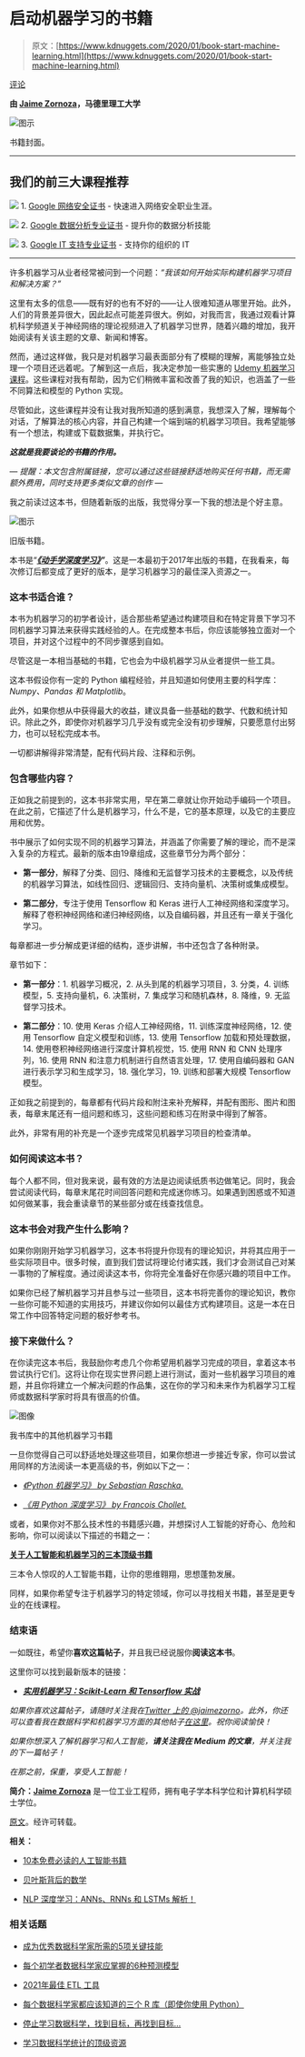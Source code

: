 # 启动机器学习的书籍

> 原文：[https://www.kdnuggets.com/2020/01/book-start-machine-learning.html](https://www.kdnuggets.com/2020/01/book-start-machine-learning.html)

[评论](#comments)

**由 [Jaime Zornoza](https://www.linkedin.com/in/jaime-zornoza/)，马德里理工大学**

![图示](../Images/fd5748a94f06ee5aa283128405f0c1d2.png)

书籍封面。

* * *

## 我们的前三大课程推荐

![](../Images/0244c01ba9267c002ef39d4907e0b8fb.png) 1\. [Google 网络安全证书](https://www.kdnuggets.com/google-cybersecurity) - 快速进入网络安全职业生涯。

![](../Images/e225c49c3c91745821c8c0368bf04711.png) 2\. [Google 数据分析专业证书](https://www.kdnuggets.com/google-data-analytics) - 提升你的数据分析技能

![](../Images/0244c01ba9267c002ef39d4907e0b8fb.png) 3\. [Google IT 支持专业证书](https://www.kdnuggets.com/google-itsupport) - 支持你的组织的 IT

* * *

许多机器学习从业者经常被问到一个问题：*“我该如何开始实际构建机器学习项目和解决方案？”*

这里有太多的信息——既有好的也有不好的——让人很难知道从哪里开始。此外，人们的背景差异很大，因此起点可能差异很大。例如，对我而言，我通过观看计算机科学频道关于神经网络的理论视频进入了机器学习世界，随着兴趣的增加，我开始阅读有关该主题的文章、新闻和博客。

然而，通过这样做，我只是对机器学习最表面部分有了模糊的理解，离能够独立处理一个项目还远着呢。了解到这一点后，我决定参加一些实惠的 [Udemy 机器学习课程](https://www.udemy.com/course/python-for-data-science-and-machine-learning-bootcamp/)。这些课程对我有帮助，因为它们稍微丰富和改善了我的知识，也涵盖了一些不同算法和模型的 Python 实现。

尽管如此，这些课程并没有让我对我所知道的感到满意，我想深入了解，理解每个对话，了解算法的核心内容，并自己构建一个端到端的机器学习项目。我希望能够有一个想法，构建或下载数据集，并执行它。

***这就是我要谈论的书籍的作用。***

*— 提醒：本文包含附属链接，您可以通过这些链接舒适地购买任何书籍，而无需额外费用，同时支持更多类似文章的创作 —*

我之前读过这本书，但随着新版的出版，我觉得分享一下我的想法是个好主意。

![图示](../Images/8a78332948095b955551dad888fbc2ea.png)

旧版书籍。

本书是“[***《动手学深度学习》***](https://www.amazon.com/gp/product/1492032646/ref=as_li_tl?ie=UTF8&tag=jaimezorno0e-20&camp=1789&creative=9325&linkCode=as2&creativeASIN=1492032646&linkId=d6dc8b9b840a16359f928f02d6d69785)***”***。这是一本最初于2017年出版的书籍，在我看来，每次修订后都变成了更好的版本，是学习机器学习的最佳深入资源之一。

### 这本书适合谁？

本书为机器学习的初学者设计，适合那些希望通过构建项目和在特定背景下学习不同机器学习算法来获得实践经验的人。在完成整本书后，你应该能够独立面对一个项目，并对这个过程中的不同步骤感到自如。

尽管这是一本相当基础的书籍，它也会为中级机器学习从业者提供一些工具。

这本书假设你有一定的 Python 编程经验，并且知道如何使用主要的科学库：*Numpy、Pandas 和 Matplotlib*。

此外，如果你想从中获得最大的收益，建议具备一些基础的数学、代数和统计知识。除此之外，即使你对机器学习几乎没有或完全没有初步理解，只要愿意付出努力，也可以轻松完成本书。

一切都讲解得非常清楚，配有代码片段、注释和示例。

### 包含哪些内容？

正如我之前提到的，这本书非常实用，早在第二章就让你开始动手编码一个项目。在此之前，它描述了什么是机器学习，什么不是，它的基本原理，以及它的主要应用和优势。

书中展示了如何实现不同的机器学习算法，并涵盖了你需要了解的理论，而不是深入复杂的方程式。最新的版本由19章组成，这些章节分为两个部分：

+   **第一部分**，解释了分类、回归、降维和无监督学习技术的主要概念，以及传统的机器学习算法，如线性回归、逻辑回归、支持向量机、决策树或集成模型。

+   **第二部分**，专注于使用 Tensorflow 和 Keras 进行人工神经网络和深度学习。解释了卷积神经网络和递归神经网络，以及自编码器，并且还有一章关于强化学习。

每章都进一步分解成更详细的结构，逐步讲解，书中还包含了各种附录。

章节如下：

+   **第一部分**：1\. 机器学习概况，2\. 从头到尾的机器学习项目，3\. 分类，4\. 训练模型，5\. 支持向量机，6\. 决策树，7\. 集成学习和随机森林，8\. 降维，9\. 无监督学习技术。

+   **第二部分**：10\. 使用 Keras 介绍人工神经网络，11\. 训练深度神经网络，12\. 使用 Tensorflow 自定义模型和训练，13\. 使用 Tensorflow 加载和预处理数据，14\. 使用卷积神经网络进行深度计算机视觉，15\. 使用 RNN 和 CNN 处理序列，16\. 使用 RNN 和注意力机制进行自然语言处理，17\. 使用自编码器和 GAN 进行表示学习和生成学习，18\. 强化学习，19\. 训练和部署大规模 Tensorflow 模型。

正如我之前提到的，每章都有代码片段和附注来补充解释，并配有图形、图片和图表，每章末尾还有一组问题和练习，这些问题和练习在附录中得到了解答。

此外，非常有用的补充是一个逐步完成常见机器学习项目的检查清单。

### 如何阅读这本书？

每个人都不同，但对我来说，最有效的方法是边阅读纸质书边做笔记。同时，我会尝试阅读代码，每章末尾花时间回答问题和完成迷你练习。如果遇到困惑或不知道如何做某事，我会重读章节的某些部分或在线查找信息。

### 这本书会对我产生什么影响？

如果你刚刚开始学习机器学习，这本书将提升你现有的理论知识，并将其应用于一些实际项目中。很多时候，直到我们尝试将理论付诸实践，我们才会测试自己对某一事物的了解程度。通过阅读这本书，你将完全准备好在你感兴趣的项目中工作。

如果你已经了解机器学习并且参与过一些项目，这本书将完善你的理论知识，教你一些你可能不知道的实用技巧，并建议你如何以最佳方式构建项目。这是一本在日常工作中回答特定问题的极好参考书。

### 接下来做什么？

在你读完这本书后，我鼓励你考虑几个你希望用机器学习完成的项目，拿着这本书尝试执行它们。这将让你在现实世界问题上进行测试，面对一些机器学习项目的难题，并且你将建立一个解决问题的作品集，这在你的学习和未来作为机器学习工程师或数据科学家时将具有很高的价值。

![图像](../Images/a5ed3e0c0859973124759d2aa4e8dcb5.png)

我书库中的其他机器学习书籍

一旦你觉得自己可以舒适地处理这些项目，如果你想进一步接近专家，你可以尝试用同样的方法阅读一本更高级的书，例如以下之一：

+   [*《Python 机器学习》 by Sebastian Raschka.*](https://amzn.to/2Q3KFjg)

+   [*《用 Python 深度学习》 by Francois Chollet.*](https://amzn.to/2t8ndbJ)

或者，如果你对不那么技术性的书籍感兴趣，并想探讨人工智能的好奇心、危险和影响，你可以阅读以下描述的书籍之一：

[**关于人工智能和机器学习的三本顶级书籍**](https://towardsdatascience.com/three-top-books-about-artificial-intelligence-and-machine-learning-b48ff2fa3548)

三本令人惊叹的人工智能书籍，让你的思维翱翔，思想蓬勃发展。

同样，如果你希望专注于机器学习的特定领域，你可以寻找相关书籍，甚至是更专业的在线课程。

### 结束语

一如既往，希望你**喜欢这篇帖子**，并且我已经说服你**阅读这本书**。

这里你可以找到最新版本的链接：

+   [***实用机器学习：Scikit-Learn 和 Tensorflow 实战***](https://www.amazon.com/gp/product/1492032646/ref=as_li_tl?ie=UTF8&tag=jaimezorno0e-20&camp=1789&creative=9325&linkCode=as2&creativeASIN=1492032646&linkId=d6dc8b9b840a16359f928f02d6d69785)

*如果你喜欢这篇帖子，请随时关注我在*[*Twitter 上的 @jaimezorno*](https://twitter.com/Jaimezorno)*。此外，你还可以查看我在数据科学和机器学习方面的其他帖子*[*在这里*](https://medium.com/@jaimezornoza?source=post_page---------------------------)*。祝你阅读愉快！*

*如果你想深入了解机器学习和人工智能，****请关注我在 Medium 的文章****，并关注我的下一篇帖子！*

*在那之前，保重，享受人工智能！*

**简介：[Jaime Zornoza](https://www.linkedin.com/in/jaime-zornoza/)** 是一位工业工程师，拥有电子学本科学位和计算机科学硕士学位。

[原文](https://towardsdatascience.com/the-book-to-really-start-you-on-machine-learning-47632059fd0e)。经许可转载。

**相关：**

+   [10本免费必读的人工智能书籍](/2019/11/10-free-must-read-books-ai.html)

+   [贝叶斯背后的数学](/2019/11/math-behind-bayes.html)

+   [NLP 深度学习：ANNs、RNNs 和 LSTMs 解析！](/2019/08/deep-learning-nlp-explained.html)

### 相关话题

+   [成为优秀数据科学家所需的5项关键技能](https://www.kdnuggets.com/2021/12/5-key-skills-needed-become-great-data-scientist.html)

+   [每个初学者数据科学家应掌握的6种预测模型](https://www.kdnuggets.com/2021/12/6-predictive-models-every-beginner-data-scientist-master.html)

+   [2021年最佳 ETL 工具](https://www.kdnuggets.com/2021/12/mozart-best-etl-tools-2021.html)

+   [每个数据科学家都应该知道的三个 R 库（即使你使用 Python）](https://www.kdnuggets.com/2021/12/three-r-libraries-every-data-scientist-know-even-python.html)

+   [停止学习数据科学，找到目标，再找到目标…](https://www.kdnuggets.com/2021/12/stop-learning-data-science-find-purpose.html)

+   [学习数据科学统计的顶级资源](https://www.kdnuggets.com/2021/12/springboard-top-resources-learn-data-science-statistics.html)
